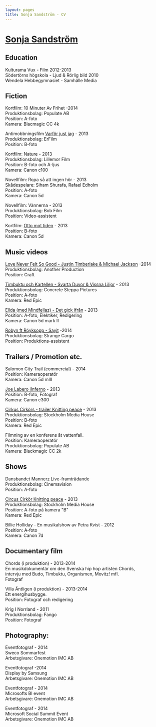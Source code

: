 ```yaml
---
layout: pages
title: Sonja Sandström - CV
---
```



# [Sonja Sandström](../)

## Education
 
Kulturama Vux - Film 2012-2013  
Södertörns högskola - Ljud & Rörlig bild  2010  
Wendela Hebbegymnasiet - Samhälle Media

## Fiction

Kortfilm: 10 Minuter Av Frihet -2014   
Produktionsbolag: Populate AB   
Position: A-foto   
Kamera: Blacmagic CC 4k      
   
Antimobbningsfilm [Varför just jag](http://www.youtube.com/watch?v=fNgAy_tyBho) - 2013  
Produktionsbolag: ErFilm  
Position: B-foto  
 
Kortfilm: Nature - 2013  
Produktionsbolag: Lillemor Film  
Position: B-foto och A-ljus  
Kamera: Canon c100  
 
Novellfilm: Ropa så att ingen hör - 2013  
Skådespelare: Siham Shurafa, Rafael Edholm  
Position: A-foto  
Kamera: Canon 5d 
 
Novellfilm: Vännerna - 2013  
Produktionsbolag: Bob Film  
Position: Video-assistent  

Kortfilm: [Otto mot tiden](https://vimeo.com/73634510) - 2013   
Position: B-foto   
Kamera: Canon 5d    

## Music videos   

[Love Never Felt So Good - Justin Timberlake & Michael Jackson](https://www.youtube.com/watch?v=oG08ukJPtR8) -2014   
Produktionsbolag: Another Production   
Position: Craft   

[Timbuktu och Kartellen - Svarta Duvor & Vissna Liljor](http://vimeo.com/82803389) - 2013  
Produktionsbolag: Concrete Steppa Pictures  
Position: A-foto  
Kamera: Red Epic  

[Ellda (med Mindfellaz) - Det gick ifrån](http://vimeo.com/74381844) - 2013  
Position: A-foto, Elektiker, Redigering  
Kamera: Canon 5d mark II  
   
[Robyn ft Röyksopp - Sayit](https://www.youtube.com/watch?v=CNu7_CAJ3uA) -2014   
Produktionsbolag: Strange Cargo   
Position: Produktions-assistent   
   
## Trailers / Promotion etc.

Salomon City Trail (commercial) - 2014   
Position: Kameraoperatör   
Kamera: Canon 5d mIII   
   
[Joe Labero iInferno](http://www.youtube.com/watch?v=Tngkm5gmyVg) - 2013  
Position: B-foto, Fotograf  
Kamera: Canon c300  
 
[Cirkus Cirkörs - trailer Knitting peace](http://vimeo.com/66622448) - 2013  
Produktionsbolag: Stockholm Media House  
Position: B-foto  
Kamera: Red Epic  
 
Filmning av en konferens åt vattenfall.   
Position: Kameraoperatör   
Produktionsbolag: Populate AB   
Kamera: Blackmagic CC 2k   
 
## Shows

Dansbandet Mannerz Live-framträdande   
Produktionsbolag: Cinemavision   
Position: A-foto   
 
[Circus Cirkör Knitting peace](http://vimeo.com/66622448) - 2013  
Produktionsbolag: Stockholm Media House  
Position: A-foto på kamera "B"  
Kamera: Red Epic  
 
Billie Holliday - En musikalshow av Petra Kvist - 2012  
Position: A-foto  
Kamera: Canon 7d  
 
## Documentary film
 
Chords (i produktion) - 2013-2014  
En musikdokumentär om den Svenska hip hop artisten Chords,  
intervju med Budo, Timbuktu, Organismen, Movitz! mfl.  
Fotograf  
 
Villa Äntligen (i produktion) - 2013-2014  
Ett energihusbygge.  
Position: Fotograf och redigering  

Krig I Norrland - 2011   
Produktionsbolag: Fango   
Position: Fotograf   

## Photography:
Eventfotograf - 2014   
Sweco Sommarfest   
Arbetsgivare: Onemotion IMC AB   
   
Eventfotograf -2014   
Display by Samsung   
Arbetsgivare: Onemotion IMC AB   

Eventfotograf - 2014   
Microsofts BI event   
Arbetsgivare: Onemotion IMC AB   

Eventfotograf - 2014   
Microsoft Social Summit Event   
Arbetsgivare: Onemotion IMC AB   

